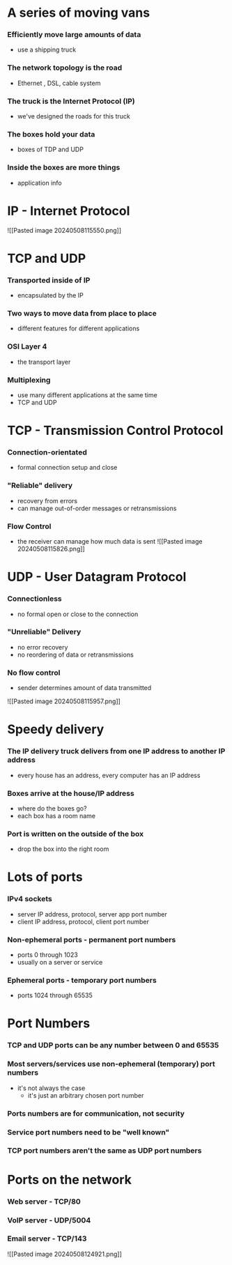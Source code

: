 # A series of moving vans
### Efficiently move large amounts of data
- use a shipping truck
### The network topology is the road
- Ethernet , DSL, cable system
### The truck is the Internet Protocol (IP)
- we've designed the roads for this truck
### The boxes hold your data 
- boxes of TDP and UDP
### Inside the boxes are more things
- application info
# IP - Internet Protocol
![[Pasted image 20240508115550.png]]
# TCP and UDP
### Transported inside of IP
- encapsulated by the IP
### Two ways to move data from place to place
-  different features for different applications
### OSI Layer 4
 - the transport layer
### Multiplexing
 - use many different applications at the same time
 - TCP and UDP
# TCP - Transmission Control Protocol
### Connection-orientated
- formal connection setup and close
### "Reliable" delivery
- recovery from errors
- can manage out-of-order messages or retransmissions
### Flow Control
- the receiver can manage how much data is sent
![[Pasted image 20240508115826.png]]

# UDP - User Datagram Protocol
### Connectionless
- no formal open or close to the connection
### "Unreliable" Delivery
- no error recovery
- no reordering of data or retransmissions
### No flow control
- sender determines amount of data transmitted

![[Pasted image 20240508115957.png]]

# Speedy delivery
### The IP delivery truck delivers from one IP address to another IP address
- every house has an address, every computer has an IP address
### Boxes arrive at the house/IP address
- where do the boxes go?
- each box has a room name
### Port is written on the outside of the box
- drop the box into the right room
# Lots of ports
### IPv4 sockets
- server IP address, protocol, server app port number
- client IP address, protocol, client port number
### Non-ephemeral ports - permanent port numbers
- ports 0 through 1023
- usually on a server or service
### Ephemeral ports - temporary port numbers
- ports 1024 through 65535
# Port Numbers

### TCP and UDP ports can be any number between 0 and 65535
### Most servers/services use non-ephemeral (temporary) port numbers
- it's not always the case
	- it's just an arbitrary chosen port number
### Ports numbers are for communication, not security
### Service port numbers need to be "well known"
### TCP port numbers aren't the same as UDP port numbers
# Ports on the network
### Web server - TCP/80
### VoIP server - UDP/5004
### Email server - TCP/143

![[Pasted image 20240508124921.png]]
